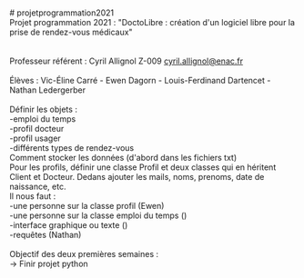 <br/> # projetprogrammation2021
<br/> Projet programmation 2021 : "DoctoLibre : création d'un logiciel libre pour la prise de rendez-vous médicaux"
<br/> 
<br/> 
<br/> Professeur référent : Cyril Allignol                         Z-009           cyril.allignol@enac.fr
<br/> 
<br/> Élèves : Vic-Éline Carré - Ewen Dagorn - Louis-Ferdinand Dartencet - Nathan Ledergerber
<br/> 
<br/> Définir les objets :
<br/> -emploi du temps 
<br/> -profil docteur
<br/> -profil usager
<br/> -différents types de rendez-vous
<br/> Comment stocker les données (d'abord dans les fichiers txt)
<br/> Pour les profils, définir une classe Profil et deux classes qui en héritent Client et Docteur. Dedans ajouter les mails, noms, prenoms, date de naissance, etc.
<br/> Il nous faut : 
<br/> -une personne sur la classe profil (Ewen)
<br/> -une personne sur la classe emploi du temps ()
<br/> -interface graphique ou texte ()
<br/> -requêtes (Nathan)
<br/> 
<br/> Objectif des deux premières semaines :
<br/> -> Finir projet python
